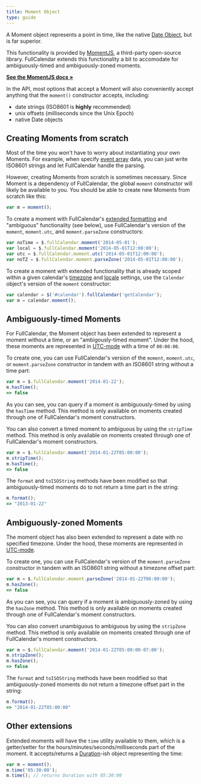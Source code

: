 ```yaml
---
title: Moment Object
type: guide
---
```


A Moment object represents a point in time, like the native [Date Object](https://developer.mozilla.org/en-US/docs/Web/JavaScript/Reference/Global_Objects/Date), but is far superior.

This functionality is provided by [MomentJS](https://momentjs.com/), a third-party open-source library. FullCalendar extends this functionality a bit to accomodate for ambiguously-timed and ambiguously-zoned moments.

[**See the MomentJS docs &raquo;**](https://momentjs.com/docs/)

In the API, most options that accept a Moment will also conveniently accept anything that the `moment()` constructor accepts, including:

- date strings (ISO8601 is **highly** recommended)
- unix offsets (milliseconds since the Unix Epoch)
- native Date objects


<h2 id='creating'>Creating Moments from scratch</h2>

Most of the time you won't have to worry about instantiating your own Moments. For example, when specify [event array](events-array) data, you can just write ISO8601 strings and let FullCalendar handle the parsing.

However, creating Moments from scratch is sometimes necessary. Since Moment is a dependency of FullCalendar, the global `moment` constructor will likely be available to you. You should be able to create new Moments from scratch like this:

```js
var m = moment();
```

To create a moment with FullCalendar's [extended formatting](date-formatting-string) and "ambiguous" functionality (see below), use FullCalendar's version of the `moment`, `moment.utc`, and `moment.parseZone` constructors:

```js
var noTime = $.fullCalendar.moment('2014-05-01');
var local = $.fullCalendar.moment('2014-05-01T12:00:00');
var utc = $.fullCalendar.moment.utc('2014-05-01T12:00:00');
var noTZ = $.fullCalendar.moment.parseZone('2014-05-01T12:00:00');
```

To create a moment with extended functionality that is already scoped within a given calendar's [timezone](timezone) and [locale](locale) settings, use the `Calendar` object's version of the `moment` constructor:

```js
var calendar = $('#calendar').fullCalendar('getCalendar');
var m = calendar.moment();
```

<h2 id='ambiguously-timed'>Ambiguously-timed Moments</h2>

For FullCalendar, the Moment object has been extended to represent a moment without a time, or an "ambigously-timed moment". Under the hood, these moments are represented in [UTC-mode](https://momentjs.com/docs/#/parsing/utc/) with a time of `00:00:00`.

To create one, you can use FullCalendar's version of the `moment`, `moment.utc`, or `moment.parseZone` constructor in tandem with an ISO8601 string without a time part:

```js
var m = $.fullCalendar.moment('2014-01-22');
m.hasTime();
=> false
```

As you can see, you can query if a moment is ambiguously-timed by using the `hasTime` method. This method is only available on moments created through one of FullCalendar's moment constructors.

You can also convert a timed moment to ambiguous by using the `stripTime` method. This method is only available on moments created through one of FullCalendar's moment constructors.

```js
var m = $.fullCalendar.moment('2014-01-22T05:00:00');
m.stripTime();
m.hasTime();
=> false
```

The `format` and `toISOString` methods have been modified so that ambiguously-timed moments do to not return a time part in the string:

```js
m.format();
=> "2013-01-22"
```

<h2 id='ambiguously-zoned'>Ambiguously-zoned Moments</h2>

The moment object has also been extended to represent a date with no specified timezone. Under the hood, these moments are represented in [UTC-mode](https://momentjs.com/docs/#/parsing/utc/).

To create one, you can use FullCalendar's version of the `moment.parseZone` constructor in tandem with an ISO8601 string without a timezone offset part:

```js
var m = $.fullCalendar.moment.parseZone('2014-01-22T06:00:00');
m.hasZone();
=> false
```

As you can see, you can query if a moment is ambiguously-zoned by using the `hasZone` method. This method is only available on moments created through one of FullCalendar's moment constructors.

You can also convert unambiguous to ambiguous by using the `stripZone` method. This method is only available on moments created through one of FullCalendar's moment constructors.

```js
var m = $.fullCalendar.moment('2014-01-22T05:00:00-07:00');
m.stripZone();
m.hasZone();
=> false
```

The `format` and `toISOString` methods have been modified so that ambiguously-zoned moments do not return a timezone offset part in the string:

```js
m.format();
=> "2014-01-22T05:00:00"
```

## Other extensions

Extended moments will have the `time` utility available to them, which is a getter/setter for the hours/minutes/seconds/milliseconds part of the moment. It accepts/returns a [Duration](moment-duration)-ish object representing the time:

```js
var m = moment();
m.time('05:30:00');
m.time(); // returns Duration with 05:30:00
```
